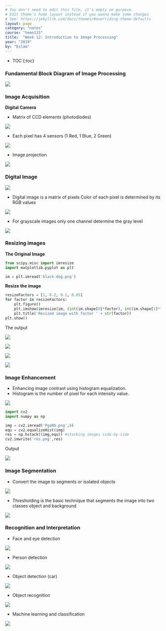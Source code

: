```yaml
---
# You don't need to edit this file, it's empty on purpose.
# Edit theme's home layout instead if you wanna make some changes
# See: https://jekyllrb.com/docs/themes/#overriding-theme-defaults
layout: page
category: "notes"
course: "hemn115"
title:  "Week 12: Introduction to Image Processing"
year: "2019"
by: "Eslam"
---
```


* TOC
{:toc}

### Fundamental Block Diagram of Image Processing 

![](../images/blk-diagram.png)

### Image Acquisition 

**Digital Camera**

* Matrix of CCD elements (photodiodes)

![](../images/ccd.png)

* Each pixel has 4 sensors (1 Red, 1 Blue, 2 Green)

![](../images/pixels.png)

* Image projection 

![](../images/projection.png)


### Digital Image

![](../images/matrix.png)


* Digital image is a matrix of pixels
Color of each pixel is determined by its RGB values 

![](../images/color.jpg)

* For grayscale images only one channel determine the gray level

![](../images/black-dog.png)

### Resizing images

**The Original Image**

```python
from scipy.misc import imresize
import matplotlib.pyplot as plt

im = plt.imread('black-dog.png')
```

**Resize the image**

```python
resizeFactors = [1, 0.2, 0.1, 0.05]
for factor in resizeFactors:
    plt.figure()
    plt.imshow(imresize(im, (int(im.shape[0]*factor), int(im.shape[1]*factor))))
    plt.title('Resized image with factor ' + str(factor))
plt.show()
```

The output 

![](../images/Figure_1.png)


![](../images/Figure_2.png)



![](../images/Figure_3.png)



![](../images/Figure_4.png)

### Image Enhancement

* Enhancing image contrast using histogram equalization.
* Histogram is the number of pixel for each intensity value.

![](../images/Orig-Hist.jpg)

```python 
import cv2 
import numpy as np

img = cv2.imread('PgaNb.png',0)
equ = cv2.equalizeHist(img)
res = np.hstack((img,equ)) #stacking images side-by-side
cv2.imwrite('res.png',res)
```


Output 

![](../images/res.png)


### Image Segmentation 

* Convert the image to segments or isolated objects 

![](../images/segmentation.png)

* Thresholding is the basic technique that segments the image into two classes object and background  

![](../images/imThresh.png)

### Recognition and Interpretation

* Face and eye detection 

![](../images/face-detection.jpeg)


* Person detection 

![](../images/person-detection.jpg)

* Object detection (car)

![](../images/car-detection.jpg)

* Object recognition 

![](../images/object-recognition.jpg)

* Machine learning and classification 

![](../images/machine-learning.bmp)




